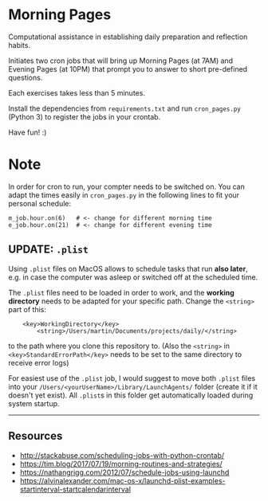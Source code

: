 # Morning Pages

Computational assistance in establishing daily preparation and reflection habits.

Initiates two cron jobs that will bring up Morning Pages (at 7AM)
and Evening Pages (at 10PM) that prompt you to answer to short pre-defined
questions.

Each exercises takes less than 5 minutes.

Install the dependencies from `requirements.txt` and run `cron_pages.py` (Python 3)
to register the jobs in your crontab.

Have fun! :)

# Note

In order for cron to run, your compter needs to be switched on. You can adapt the
times easily in `cron_pages.py` in the following lines to fit your personal schedule:

```
m_job.hour.on(6)   # <- change for different morning time
e_job.hour.on(21)  # <- change for different evening time
```

## UPDATE: `.plist`

Using `.plist` files on MacOS allows to schedule tasks that run **also later**, e.g.
in case the computer was asleep or switched off at the scheduled time.

The `.plist` files need to be loaded in order to work, and the **working directory**
needs to be adapted for your specific path. Change the `<string>` part of this:

```
    <key>WorkingDirectory</key>
        <string>/Users/martin/Documents/projects/daily/</string>
```

to the path where you clone this repository to.
(Also the `<string>` in `<key>StandardErrorPath</key>` needs to be set to the
    same directory to receive error logs)

For easiest use of the `.plist` job, I would suggest to move both `.plist` files
into your `/Users/<yourUserName>/Library/LaunchAgents/` folder (create it if it doesn't
    yet exist). All `.plist`s in this folder get automatically loaded during system startup.

---

## Resources

- http://stackabuse.com/scheduling-jobs-with-python-crontab/
- https://tim.blog/2017/07/19/morning-routines-and-strategies/
- https://nathangrigg.com/2012/07/schedule-jobs-using-launchd
- https://alvinalexander.com/mac-os-x/launchd-plist-examples-startinterval-startcalendarinterval
